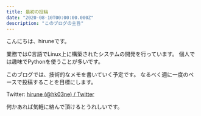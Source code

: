 ```yaml
---
title: 最初の投稿
date: "2020-08-10T00:00:00.000Z"
description: "このブログの主旨"
---
```


こんにちは、hiruneです。

業務ではC言語でLinux上に構築されたシステムの開発を行っています。
個人では趣味でPythonを使うことが多いです。

このブログでは、技術的なメモを書いていく予定です。
なるべく週に一度のペースで投稿することを目標にします。

Twitter: [hirune \(@hk03ne\) / Twitter](https://twitter.com/hk03ne)

何かあれば気軽に絡んで頂けるとうれしいです。

